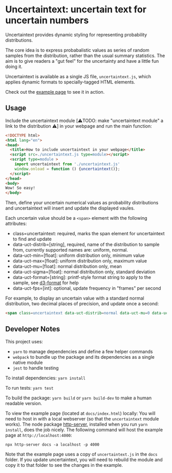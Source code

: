 # Uncertaintext: uncertain text for uncertain numbers

Uncertaintext provides dynamic styling for representing probability distributions.

The core idea is to express probabalistic values as series of random samples
from the distribution, rather than the usual summary statistics. The aim is to
give readers a "gut feel" for the uncertainty and have a little fun doing it.

Uncertaintext is available as a single JS file, `uncertaintext.js`, which applies
dynamic formats to specially-tagged HTML elements. 

Check out the [example page](https://keithfma.github.io/uncertaintext)  to see
it in action.

## Usage

Include the uncertaintext module [:warning:TODO: make "uncertaintext module" a link to
the distribution :warning:] in your webpage and run the main function: 

```html
<!DOCTYPE html>
<html lang="en">
<head>
  <title>How to include uncertaintext in your webpage</title>
  <script src=./uncertaintext.js type=module></script>
  <script type=module >
    import uncertaintext from './uncertaintext.js'
    window.onload = function () {uncertaintext()};
  </script>
</head>
<body>
Wow! So easy!
</body>
```

Then, define your uncertain numerical values as probability distributions and
uncertaintext will insert and update the displayed vaules. 

Each uncertain value should be a `<span>` element with the following attributes:
 * class=uncertaintext: required, marks the span element for uncertaintext to find and update
 * data-uct-distrib=[string], required, name of the distribution to sample from, currently supported
     names are: uniform, normal.
 * data-uct-min=[float]: uniform distribution only, minimum value
 * data-uct-max=[float]: uniform distribution only, maximum value
 * data-uct-mu=[float]: normal distribution only, mean
 * data-uct-sigma=[float]: normal distribution only, standard deviation
 * data-uct-format=[string]: printf-style format string to apply to the sample,
     see [d3-format](https//github.com/d3/d3-format) for help
 * data-uct-fps=[int]: optional, update frequency in "frames" per second

For example, to display an uncertain value with a standard normal distribution,
two decimal places of precision, and update once a second:

```html
<span class=uncertaintext data-uct-distrib=normal data-uct-mu=0 data-uct-sigma=1 data-uct-format=".2f"></span>
```


## Developer Notes

This project uses:
* `yarn` to manage dependencies and define a few helper commands
* `webpack` to bundle up the package and its dependencies as a single native module 
* `jest` to handle testing

To install dependencies: `yarn install`

To run tests: `yarn test`

To build the package: `yarn build` or `yarn build-dev` to make a human readable version.

To view the example page (located at `docs/index.html`) locally: You will need
to host in with a local webserver (so that the `uncertaintext` module works).
The node package [http-server](https://www.npmjs.com/package/http-server),
installed when you run `yarn install`, does the job nicely. The following
command will host the example page at `http://localhost:4000`:

```shell
npx http-server docs -a localhost -p 4000
```

Note that the example page uses a copy of `uncertaintext.js` in the `docs` folder.
If you update uncertaintext, you will need to rebuild the module and copy it to 
that folder to see the changes in the example.

